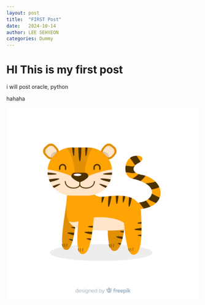```yaml
---
layout: post
title:  "FIRST Post"
date:   2024-10-14
author: LEE SEHYEON
categories: Dummy
---
```


# HI This is my first post

i will post oracle, python

hahaha

<img src="/assets/tiger_logo.jpg">